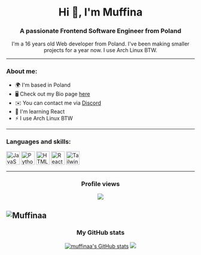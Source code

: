 <h1 align="center">Hi 👋, I'm Muffina</h1>
<h3 align="center">A passionate Frontend Software Engineer from Poland</h3>
<p align="center">I'm a 16 years old Web developer from Poland. I've been making smaller projects for a year now. I use Arch Linux BTW.</p>

---
<h3>About me:</h3>

* 🌍  I'm based in Poland
* 🖥️  Check out my Bio page [here](http://muffinaa.github.io)
* ✉️  You can contact me via [Discord](https://discord.com/users/374220001743208459)
* 🧠  I'm learning React
* ⚡  I use Arch Linux BTW

---

<h3 align="left">Languages and skills:</h3>

<p align="left">
<a href="https://developer.mozilla.org/en-US/docs/Web/JavaScript" target="_blank" rel="noreferrer"><img src="https://raw.githubusercontent.com/danielcranney/readme-generator/main/public/icons/skills/javascript-colored.svg" width="36" height="36" alt="JavaScript" /></a>
<a href="https://www.python.org/" target="_blank" rel="noreferrer"><img src="https://raw.githubusercontent.com/danielcranney/readme-generator/main/public/icons/skills/python-colored.svg" width="36" height="36" alt="Python" /></a>
<a href="https://developer.mozilla.org/en-US/docs/Glossary/HTML5" target="_blank" rel="noreferrer"><img src="https://raw.githubusercontent.com/danielcranney/readme-generator/main/public/icons/skills/html5-colored.svg" width="36" height="36" alt="HTML5" /></a>
<a href="https://reactjs.org/" target="_blank" rel="noreferrer"><img src="https://raw.githubusercontent.com/danielcranney/readme-generator/main/public/icons/skills/react-colored.svg" width="36" height="36" alt="React" /></a>
<a href="https://tailwindcss.com/" target="_blank" rel="noreferrer"><img src="https://raw.githubusercontent.com/danielcranney/readme-generator/main/public/icons/skills/tailwindcss-colored.svg" width="36" height="36" alt="TailwindCSS" /></a>

---
 
<h3 align="center">Profile views</h3>

<p align="center">
  <img src="https://count.getloli.com/get/@Muffinaa)">
</p>

![Muffinaa]()
---
<h3 align="center">My GitHub stats</h3>

<p align="center">
<a href="http://www.github.com/muffinaa"><img src="https://github-readme-stats.vercel.app/api?username=muffinaa&show_icons=true&hide=&count_private=true&title_color=6366f1&text_color=ffffff&icon_color=6366f1&bg_color=181824&hide_border=true&show_icons=true" alt="muffinaa's GitHub stats" /></a>
<a href="http://www.github.com/muffinaa"><img src="https://github-readme-streak-stats.herokuapp.com/?user=muffinaa&stroke=ffffff&background=181824&ring=6366f1&fire=6366f1&currStreakNum=ffffff&currStreakLabel=6366f1&sideNums=ffffff&sideLabels=ffffff&dates=ffffff&hide_border=true" /></a>
</p>

